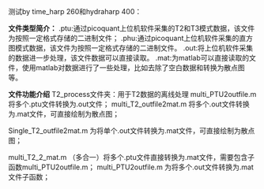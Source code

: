 测试by time_harp 260和hydraharp 400：

**文件类型简介：**
.ptu:通过picoquant上位机软件采集的T2和T3模式数据，该文件为按照一定格式存储的二进制文件；
.phu:通过picoquant上位机软件采集的直方图模式数据，该文件为按照一定格式存储的二进制文件。
.out:将上位机软件采集的数据进一步处理，该文件数据可以直接读取。
.mat:为matlab可以直接读取的文件，使用matlab对数据进行了一些处理，比如去除了空白数据和转换为散点图等。

**文件功能介绍**
T2_process文件夹：用于T2数据的离线处理
multi_PTU2outfile.m  将多个.ptu文件转换为.out文件；
multi_T2_outfile2mat.m 将多个.out文件转换为.mat文件，可直接绘制为散点图；

Single_T2_outfile2mat.m 为将单个.out文件转换为.mat文件，可直接绘制为散点图；

multi_T2_2_mat.m （多合一）将多个.ptu文件直接转换为.mat文件，需要包含子函数multi_PTU2outfile.m；
multi_PTU2outfile.m 为将多个.out文件转换为.mat文件子函数；
